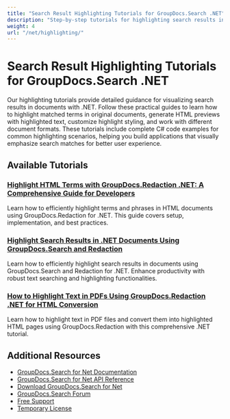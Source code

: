 ```yaml
---
title: "Search Result Highlighting Tutorials for GroupDocs.Search .NET"
description: "Step-by-step tutorials for highlighting search results in various document formats using GroupDocs.Search for .NET."
weight: 4
url: "/net/highlighting/"
---
```


# Search Result Highlighting Tutorials for GroupDocs.Search .NET

Our highlighting tutorials provide detailed guidance for visualizing search results in documents with .NET. Follow these practical guides to learn how to highlight matched terms in original documents, generate HTML previews with highlighted text, customize highlight styling, and work with different document formats. These tutorials include complete C# code examples for common highlighting scenarios, helping you build applications that visually emphasize search matches for better user experience.

## Available Tutorials

### [Highlight HTML Terms with GroupDocs.Redaction .NET&#58; A Comprehensive Guide for Developers](./highlight-html-terms-groupdocs-redaction-net/)
Learn how to efficiently highlight terms and phrases in HTML documents using GroupDocs.Redaction for .NET. This guide covers setup, implementation, and best practices.

### [Highlight Search Results in .NET Documents Using GroupDocs.Search and Redaction](./highlight-search-results-net-groupdocs/)
Learn how to efficiently highlight search results in documents using GroupDocs.Search and Redaction for .NET. Enhance productivity with robust text searching and highlighting functionalities.

### [How to Highlight Text in PDFs Using GroupDocs.Redaction .NET for HTML Conversion](./highlight-pdf-text-groupdocs-redaction-dotnet/)
Learn how to highlight text in PDF files and convert them into highlighted HTML pages using GroupDocs.Redaction with this comprehensive .NET tutorial.

## Additional Resources

- [GroupDocs.Search for Net Documentation](https://docs.groupdocs.com/search/net/)
- [GroupDocs.Search for Net API Reference](https://reference.groupdocs.com/search/net/)
- [Download GroupDocs.Search for Net](https://releases.groupdocs.com/search/net/)
- [GroupDocs.Search Forum](https://forum.groupdocs.com/c/search)
- [Free Support](https://forum.groupdocs.com/)
- [Temporary License](https://purchase.groupdocs.com/temporary-license/)
